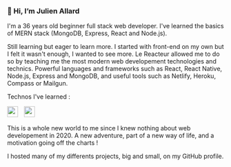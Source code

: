 ### 👋 Hi, I’m Julien Allard

I'm a 36 years old beginner full stack web developer. I've learned the basics of MERN stack (MongoDB, Express, React and Node.js).

Still learning but eager to learn more. I started with front-end on my own but I felt it wasn't enough, I wanted to see more. Le Reacteur allowed me to do so by teaching me the most modern web developement technologies and technics. Powerful languages and frameworks such as React, React Native, Node.js, Express and MongoDB, and useful tools such as Netlify, Heroku, Compass or Mailgun.

Technos I've learned :

<img width="25px" style="margin-right: 10px" src="https://cdn.jsdelivr.net/gh/devicons/devicon/icons/html5/html5-original.svg"/>
<img width="25px" style="margin-right: 10px" src="https://cdn.jsdelivr.net/gh/devicons/devicon/icons/css3/css3-original.svg"/>

This is a whole new world to me since I knew nothing about web developement in 2020.
A new adventure, part of a new way of life, and a motivation going off the charts !

I hosted many of my differents projects, big and small, on my GitHub profile.
